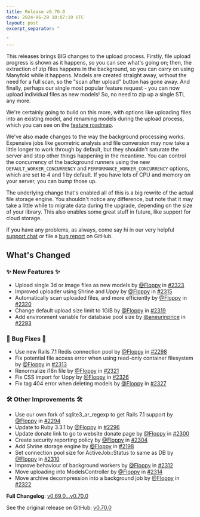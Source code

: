 ```yaml
---
title: Release v0.70.0
date: 2024-06-29 10:07:19 UTC
layout: post
excerpt_separator: "

"
---
```

This releases brings BIG changes to the upload process. Firstly, file upload progress is shown as it happens, so you can see what's going on; then, the extraction of zip files happens in the background, so you can carry on using Manyfold while it happens. Models are created straight away, without the need for a full scan, so the "scan after upload" button has gone away. And finally, perhaps our single most popular feature request - you can now upload individual files as new models! So, no need to zip up a single STL any more.

We're certainly going to build on this more, with options like uploading files into an existing model, and renaming models during the upload process, which you can see on the [feature roadmap](https://github.com/orgs/manyfold3d/projects/4).

We've also made changes to the way the background processing works. Expensive jobs like geometric analysis and file conversion may now take a little longer to work through by default, but they shouldn't saturate the server and stop other things happening in the meantime. You can control the concurrency of the background runners using the new `DEFAULT_WORKER_CONCURRENCY` and `PERFORMANCE_WORKER_CONCURRENCY` options, which are set to 4 and 1 by default. If you have lots of CPU and memory on your server, you can bump those up.

The underlying change that's enabled all of this is a big rewrite of the actual file storage engine. You shouldn't notice any difference, but note that it may take a little while to migrate data during the upgrade, depending on the size of your library. This also enables some great stuff in future, like support for cloud storage.

If you have any problems, as always, come say hi in our very helpful [support chat](https://matrix.to/#/#manyfold:one.ems.host) or file a [bug report](https://github.com/manyfold3d/manyfold/issues/new?assignees=&labels=bug&projects=&template=bug_report.md&title=) on GitHub.

<!-- Release notes generated using configuration in .github/release.yml at main -->

## What's Changed
### ✨ New Features ✨
* Upload single 3d or image files as new models by [@Floppy](https://github.com/Floppy) in [#2323](https://github.com/manyfold3d/manyfold/pull/2323)
* Improved uploader using Shrine and Uppy by [@Floppy](https://github.com/Floppy) in [#2315](https://github.com/manyfold3d/manyfold/pull/2315)
* Automatically scan uploaded files, and more efficiently by [@Floppy](https://github.com/Floppy) in [#2320](https://github.com/manyfold3d/manyfold/pull/2320)
* Change default upload size limit to 1GiB by [@Floppy](https://github.com/Floppy) in [#2319](https://github.com/manyfold3d/manyfold/pull/2319)
* Add environment variable for database pool size by [@aneurinprice](https://github.com/aneurinprice) in [#2293](https://github.com/manyfold3d/manyfold/pull/2293)
### 🐛 Bug Fixes 🐛
* Use new Rails 7.1 Redis connection pool by [@Floppy](https://github.com/Floppy) in [#2298](https://github.com/manyfold3d/manyfold/pull/2298)
* Fix potential file access error when using read-only container filesystem by [@Floppy](https://github.com/Floppy) in [#2313](https://github.com/manyfold3d/manyfold/pull/2313)
* Renormalize i18n file by [@Floppy](https://github.com/Floppy) in [#2321](https://github.com/manyfold3d/manyfold/pull/2321)
* Fix CSS import for Uppy by [@Floppy](https://github.com/Floppy) in [#2326](https://github.com/manyfold3d/manyfold/pull/2326)
* Fix tag 404 error when deleting models by [@Floppy](https://github.com/Floppy) in [#2327](https://github.com/manyfold3d/manyfold/pull/2327)
### 🛠️ Other Improvements 🛠️
* Use our own fork of sqlite3_ar_regexp to get Rails 7.1 support by [@Floppy](https://github.com/Floppy) in [#2294](https://github.com/manyfold3d/manyfold/pull/2294)
* Update to Ruby 3.3.1 by [@Floppy](https://github.com/Floppy) in [#2296](https://github.com/manyfold3d/manyfold/pull/2296)
* Update donate link to go to website donate page by [@Floppy](https://github.com/Floppy) in [#2300](https://github.com/manyfold3d/manyfold/pull/2300)
* Create security reporting policy by [@Floppy](https://github.com/Floppy) in [#2304](https://github.com/manyfold3d/manyfold/pull/2304)
* Add Shrine storage engine by [@Floppy](https://github.com/Floppy) in [#2198](https://github.com/manyfold3d/manyfold/pull/2198)
* Set connection pool size for ActiveJob::Status to same as DB by [@Floppy](https://github.com/Floppy) in [#2310](https://github.com/manyfold3d/manyfold/pull/2310)
* Improve behaviour of background workers by [@Floppy](https://github.com/Floppy) in [#2312](https://github.com/manyfold3d/manyfold/pull/2312)
* Move uploading into ModelsController by [@Floppy](https://github.com/Floppy) in [#2314](https://github.com/manyfold3d/manyfold/pull/2314)
* Move archive decompression into a background job by [@Floppy](https://github.com/Floppy) in [#2322](https://github.com/manyfold3d/manyfold/pull/2322)

**Full Changelog**: [v0.69.0...v0.70.0](https://github.com/manyfold3d/manyfold/compare/v0.69.0...v0.70.0)

See the original release on GitHub: [v0.70.0](https://github.com/manyfold3d/manyfold/releases/tag/v0.70.0)

